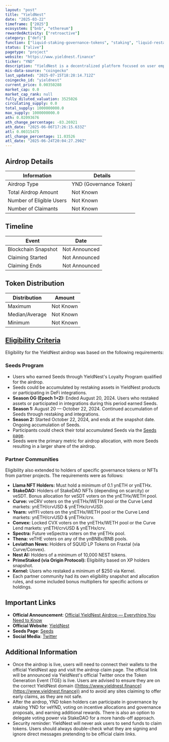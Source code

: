 ```yaml
---
layout: "post"
title: "YieldNest"
date: "2025-03-22"
timeframe: ["2025"]
ecosystem: ["bnb", "ethereum"]
rewardedActivity: ["retroactive"]
category: ["defi"]
function: ["liquid-staking-governance-tokens", "staking", "liquid-restaking-governance-tokens", "decentralized-finance"]
status: ["alive"]
pagetype: "project"
website: "https://www.yieldnest.finance"
ticker: "YND"
description: "YieldNest is a decentralized platform focused on user empowerment, decentralization, accessibility, transparency, and community-led governance. It offers advanced yield strategies and cross-chain expansions to ensure active community participation."
mis-data-source: "coingecko"
last_updated: "2025-07-15T18:28:14.712Z"
coingecko_id: "yieldnest"
current_price: 0.00350288
market_cap: 0.0
market_cap_rank: null
fully_diluted_valuation: 3525026
circulating_supply: 0.0
total_supply: 1000000000.0
max_supply: 1000000000.0
ath: 0.02093676
ath_change_percentage: -83.26921
ath_date: "2025-06-06T17:26:15.633Z"
atl: 0.00315475
atl_change_percentage: 11.03526
atl_date: "2025-06-24T20:04:27.290Z"
---
```


## Airdrop Details

| Information              | Details                |
| ------------------------ | ---------------------- |
| Airdrop Type             | YND (Governance Token) |
| Total Airdrop Amount     | Not Known              |
| Number of Eligible Users | Not Known              |
| Number of Claimants      | Not Known              |

## Timeline

| Event               | Date          |
| ------------------- | ------------- |
| Blockchain Snapshot | Not Announced |
| Claiming Started    | Not Announced |
| Claiming Ends       | Not Announced |

## Token Distribution

| Distribution   | Amount    |
| -------------- | --------- |
| Maximum        | Not Known |
| Median/Average | Not Known |
| Minimum        | Not Known |

## [Eligibility Criteria](https://medium.com/@yieldnest/official-yieldnest-airdrop-everything-you-need-to-know-fbe0f8f04c60)

Eligibility for the YieldNest airdrop was based on the following requirements:

### Seeds Program
- Users who earned Seeds through YieldNest's Loyalty Program qualified for the airdrop.
- Seeds could be accumulated by restaking assets in YieldNest products or participating in DeFi integrations.
- **Season OG (Epoch 1+2):** Ended August 20, 2024. Users who restaked assets or participated in integrations during this period earned Seeds.
- **Season 1:** August 20 — October 22, 2024. Continued accumulation of Seeds through restaking and integrations.
- **Season 2:** Started October 22, 2024, and ends at the snapshot date. Ongoing accumulation of Seeds.
- Participants could check their total accumulated Seeds via the [Seeds page](https://app.yieldnest.finance).
- Seeds were the primary metric for airdrop allocation, with more Seeds resulting in a larger share of the airdrop.

### Partner Communities
Eligibility also extended to holders of specific governance tokens or NFTs from partner projects. The requirements were as follows:
- **Llama NFT Holders:** Must hold a minimum of 0.1 ynETH or ynETHx.
- **StakeDAO:** Holders of StakeDAO NFTs (depending on scarcity) or veSDT. Bonus allocation for veSDT voters on the ynETHx/WETH pool.
- **Curve:** veCRV voters on the ynETHx/WETH pool or the Curve Lend markets: ynETH/crvUSD & ynETHx/crvUSD.
- **Yearn:** veYFI voters on the ynETHx/WETH pool or the Curve Lend markets: ynETH/crvUSD & ynETHx/crv.
- **Convex:** Locked CVX voters on the ynETHx/WETH pool or the Curve Lend markets: ynETH/crvUSD & ynETHx/crv.
- **Spectra:** Future veSpectra voters on the ynETHx pool.
- **Thena:** veTHE voters on any of the ynBNBx/BNB pools.
- **Leviathan News:** Holders of SQUID LP Tokens on Fraxtal (via Curve/Convex).
- **Nest AI:** Holders of a minimum of 10,000 NEST tokens.
- **PrimeStaked (via Origin Protocol):** Eligibility based on XP holders snapshot.
- **Kernel:** Users who restaked a minimum of $250 via Kernel.
- Each partner community had its own eligibility snapshot and allocation rules, and some included bonus multipliers for specific actions or holdings.

## Important Links

- **Official Announcement**: [Official YieldNest Airdrop — Everything You Need to Know](https://medium.com/@yieldnest/official-yieldnest-airdrop-everything-you-need-to-know-fbe0f8f04c60)
- **Official Website**: [YieldNest](https://www.yieldnest.finance)
- **Seeds Page**: [Seeds](https://app.yieldnest.finance)
- **Social Media**: [Twitter](https://twitter.com/yieldnest)

## Additional Information

- Once the airdrop is live, users will need to connect their wallets to the official YieldNest app and visit the airdrop claim page. The official link will be announced via YieldNest's official Twitter once the Token Generation Event (TGE) is live. Users are advised to ensure they are on the correct YieldNest domain ([https://www.yieldnest.finance](https://www.yieldnest.finance)) and to avoid any sites claiming to offer early claims, as they are not safe.
- After the airdrop, YND token holders can participate in governance by staking YND for veYND, voting on incentive allocations and governance proposals, and earning additional rewards. There is also an option to delegate voting power via StakeDAO for a more hands-off approach.
- Security reminder: YieldNest will never ask users to send funds to claim tokens. Users should always double-check what they are signing and ignore direct messages pretending to be official claim links.